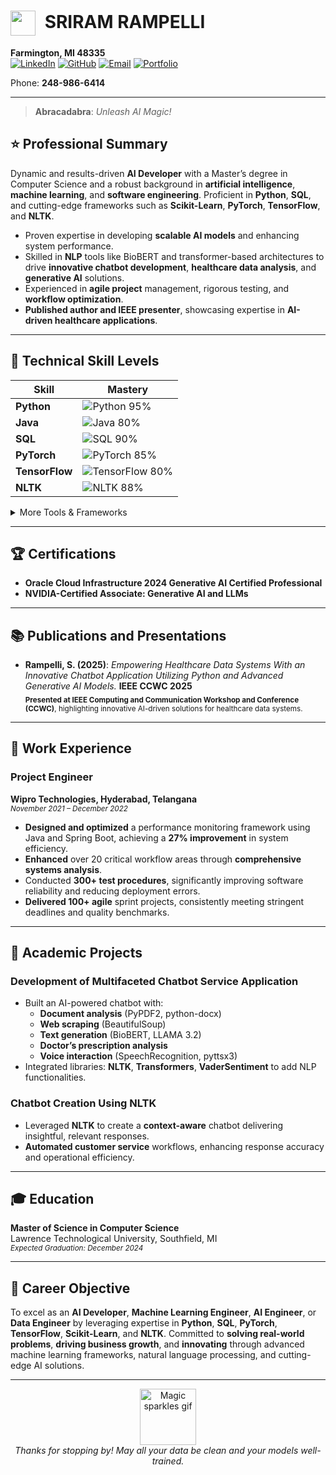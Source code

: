 <!-- 
     ____        _             _    _    
    / ___| _ __ (_) __ _ _ __ | | _| |__ 
    \___ \| '_ \| |/ _` | '_ \| |/ / '_ \
     ___) | |_) | | (_| | | | |   <| | | |
    |____/| .__/|_|\__,_|_| |_|_|\_\_| |_|
          |_| 
-->

# <img src="https://cdn-icons-png.flaticon.com/512/3968/3968223.png" width="40" height="40" style="vertical-align:middle;margin-right:8px;" /> **SRIRAM RAMPELLI**
**Farmington, MI 48335**  
[![LinkedIn](https://img.shields.io/badge/-LinkedIn-0A66C2?logo=Linkedin&logoColor=white&style=flat)](https://www.linkedin.com/in/sriram-rampelli-b41a75178/)
[![GitHub](https://img.shields.io/badge/-GitHub-000?logo=github&logoColor=white&style=flat)](https://github.com/sriram7737)
[![Email](https://img.shields.io/badge/-Email-D14836?logo=Gmail&logoColor=white&style=flat)](mailto:sriramrampelli15@gmail.com)
[![Portfolio](https://img.shields.io/badge/-Portfolio-6f42c1?logo=buffer&logoColor=white&style=flat)](https://bold.pro/my/sriram-rampelli-231201163204)

Phone: **248-986-6414**

---
> **Abracadabra**: *Unleash AI Magic!*

## ⭐ Professional Summary

Dynamic and results-driven **AI Developer** with a Master’s degree in Computer Science and a robust background in **artificial intelligence**, **machine learning**, and **software engineering**. Proficient in **Python**, **SQL**, and cutting-edge frameworks such as **Scikit-Learn**, **PyTorch**, **TensorFlow**, and **NLTK**.  

- Proven expertise in developing **scalable AI models** and enhancing system performance.  
- Skilled in **NLP** tools like BioBERT and transformer-based architectures to drive **innovative chatbot development**, **healthcare data analysis**, and **generative AI** solutions.  
- Experienced in **agile project** management, rigorous testing, and **workflow optimization**.  
- **Published author and IEEE presenter**, showcasing expertise in **AI-driven healthcare applications**.

---

## 🎩 Technical Skill Levels

| Skill           | Mastery                                                                                                  |
|-----------------|----------------------------------------------------------------------------------------------------------|
| **Python**      | ![Python 95%](https://img.shields.io/badge/Python-95%25-brightgreen?style=flat&logo=python&logoColor=white) |
| **Java**        | ![Java 80%](https://img.shields.io/badge/Java-80%25-orange?style=flat&logo=openjdk&logoColor=white)        |
| **SQL**         | ![SQL 90%](https://img.shields.io/badge/SQL-90%25-blue?style=flat&logo=postgresql&logoColor=white)         |
| **PyTorch**     | ![PyTorch 85%](https://img.shields.io/badge/PyTorch-85%25-red?style=flat&logo=pytorch&logoColor=white)     |
| **TensorFlow**  | ![TensorFlow 80%](https://img.shields.io/badge/TensorFlow-80%25-FF6F00?style=flat&logo=tensorflow&logoColor=white) |
| **NLTK**        | ![NLTK 88%](https://img.shields.io/badge/NLTK-88%25-success?style=flat&logo=python&logoColor=white)         |


<details>
  <summary>More Tools & Frameworks</summary>

  - **Scikit-Learn**, **Flask**
  - **Llama-3.2-1B**, **BioBERT**, **OpenAI API**, **Transformers**
  - **Oracle**, **SQLAlchemy**
  - **Spring Boot**, **BeautifulSoup**, **VaderSentiment**  
</details>

---

## 🏆 Certifications
- **Oracle Cloud Infrastructure 2024 Generative AI Certified Professional**  
- **NVIDIA-Certified Associate: Generative AI and LLMs**  

---

## 📚 Publications and Presentations

- **Rampelli, S. (2025)**: *Empowering Healthcare Data Systems With an Innovative Chatbot Application Utilizing Python and Advanced Generative AI Models.* **IEEE CCWC 2025**  
  <sub>**Presented at IEEE Computing and Communication Workshop and Conference (CCWC)**, highlighting innovative AI-driven solutions for healthcare data systems.</sub>

---

## 💼 Work Experience

### **Project Engineer**  
**Wipro Technologies, Hyderabad, Telangana**  
<sub>_November 2021 – December 2022_</sub>

- **Designed and optimized** a performance monitoring framework using Java and Spring Boot, achieving a **27% improvement** in system efficiency.  
- **Enhanced** over 20 critical workflow areas through **comprehensive systems analysis**.  
- Conducted **300+ test procedures**, significantly improving software reliability and reducing deployment errors.  
- **Delivered 100+ agile** sprint projects, consistently meeting stringent deadlines and quality benchmarks.

---

## 🚀 Academic Projects

### Development of Multifaceted Chatbot Service Application
- Built an AI-powered chatbot with:
  - **Document analysis** (PyPDF2, python-docx)  
  - **Web scraping** (BeautifulSoup)  
  - **Text generation** (BioBERT, LLAMA 3.2)  
  - **Doctor’s prescription analysis**  
  - **Voice interaction** (SpeechRecognition, pyttsx3)  
- Integrated libraries: **NLTK**, **Transformers**, **VaderSentiment** to add NLP functionalities.

### Chatbot Creation Using NLTK
- Leveraged **NLTK** to create a **context-aware** chatbot delivering insightful, relevant responses.  
- **Automated customer service** workflows, enhancing response accuracy and operational efficiency.

---

## 🎓 Education

**Master of Science in Computer Science**  
Lawrence Technological University, Southfield, MI  
<sub>_Expected Graduation: December 2024_</sub>

---

## 🎯 Career Objective

To excel as an **AI Developer**, **Machine Learning Engineer**, **AI Engineer**, or **Data Engineer** by leveraging expertise in **Python**, **SQL**, **PyTorch**, **TensorFlow**, **Scikit-Learn**, and **NLTK**. Committed to **solving real-world problems**, **driving business growth**, and **innovating** through advanced machine learning frameworks, natural language processing, and cutting-edge AI solutions.

---

<p align="center">
  <img src="https://media.giphy.com/media/o0vwzuFwCGAFO/giphy.gif" width="90" height="90" alt="Magic sparkles gif" />
  <br>
  <em>Thanks for stopping by! May all your data be clean and your models well-trained.</em>
</p>
